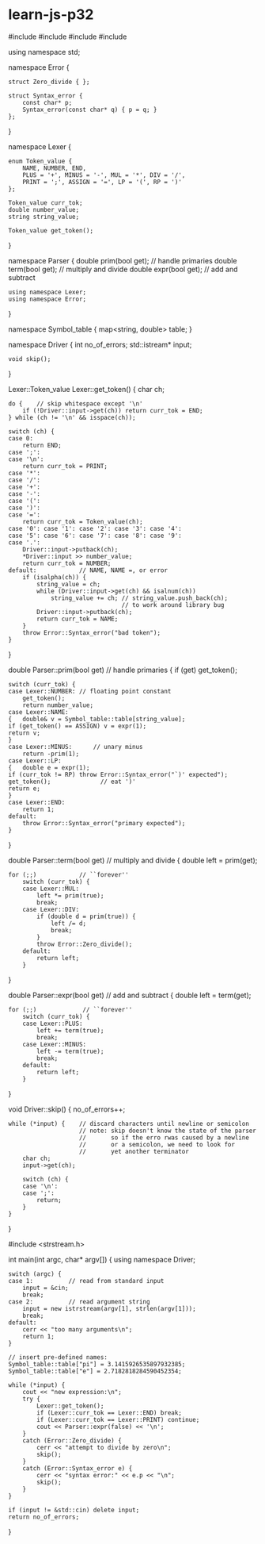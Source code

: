 # learn-js-p32
#include <map>
#include<iostream>
#include<cctype>
#include<string>

using namespace std;

namespace Error {

	struct Zero_divide { };

	struct Syntax_error {
		const char* p;
		Syntax_error(const char* q) { p = q; }
	};
}

namespace Lexer {

	enum Token_value {
		NAME, NUMBER, END,
		PLUS = '+', MINUS = '-', MUL = '*', DIV = '/',
		PRINT = ';', ASSIGN = '=', LP = '(', RP = ')'
	};

	Token_value curr_tok;
	double number_value;
	string string_value;

	Token_value get_token();
}

namespace Parser {
	double prim(bool get);      // handle primaries
	double term(bool get);      // multiply and divide
	double expr(bool get);      // add and subtract

	using namespace Lexer;
	using namespace Error;
}

namespace Symbol_table {
	map<string, double> table;
}

namespace Driver {
	int no_of_errors;
	std::istream* input;

	void skip();
}

Lexer::Token_value Lexer::get_token()
{
	char ch;

	do {    // skip whitespace except '\n'
		if (!Driver::input->get(ch)) return curr_tok = END;
	} while (ch != '\n' && isspace(ch));

	switch (ch) {
	case 0:
		return END;
	case ';':
	case '\n':
		return curr_tok = PRINT;
	case '*':
	case '/':
	case '+':
	case '-':
	case '(':
	case ')':
	case '=':
		return curr_tok = Token_value(ch);
	case '0': case '1': case '2': case '3': case '4':
	case '5': case '6': case '7': case '8': case '9':
	case '.':
		Driver::input->putback(ch);
		*Driver::input >> number_value;
		return curr_tok = NUMBER;
	default:            // NAME, NAME =, or error
		if (isalpha(ch)) {
			string_value = ch;
			while (Driver::input->get(ch) && isalnum(ch))
				string_value += ch; // string_value.push_back(ch);
									// to work around library bug
			Driver::input->putback(ch);
			return curr_tok = NAME;
		}
		throw Error::Syntax_error("bad token");
	}
}


double Parser::prim(bool get)       // handle primaries
{
	if (get) get_token();

	switch (curr_tok) {
	case Lexer::NUMBER: // floating point constant
		get_token();
		return number_value;
	case Lexer::NAME:
	{   double& v = Symbol_table::table[string_value];
	if (get_token() == ASSIGN) v = expr(1);
	return v;
	}
	case Lexer::MINUS:      // unary minus
		return -prim(1);
	case Lexer::LP:
	{   double e = expr(1);
	if (curr_tok != RP) throw Error::Syntax_error("`)' expected");
	get_token();              // eat ')'
	return e;
	}
	case Lexer::END:
		return 1;
	default:
		throw Error::Syntax_error("primary expected");
	}
}

double Parser::term(bool get)       // multiply and divide
{
	double left = prim(get);

	for (;;)            // ``forever''
		switch (curr_tok) {
		case Lexer::MUL:
			left *= prim(true);
			break;
		case Lexer::DIV:
			if (double d = prim(true)) {
				left /= d;
				break;
			}
			throw Error::Zero_divide();
		default:
			return left;
		}
}

double Parser::expr(bool get)       // add and subtract
{
	double left = term(get);

	for (;;)             // ``forever''
		switch (curr_tok) {
		case Lexer::PLUS:
			left += term(true);
			break;
		case Lexer::MINUS:
			left -= term(true);
			break;
		default:
			return left;
		}
}

void Driver::skip()
{
	no_of_errors++;

	while (*input) {    // discard characters until newline or semicolon
						// note: skip doesn't know the state of the parser
						//       so if the erro rwas caused by a newline
						//       or a semicolon, we need to look for
						//       yet another terminator
		char ch;
		input->get(ch);

		switch (ch) {
		case '\n':
		case ';':
			return;
		}
	}
}

#include <strstream.h>

int main(int argc, char* argv[])
{
	using namespace Driver;

	switch (argc) {
	case 1:          // read from standard input
		input = &cin;
		break;
	case 2:          // read argument string
		input = new istrstream(argv[1], strlen(argv[1]));
		break;
	default:
		cerr << "too many arguments\n";
		return 1;
	}

	// insert pre-defined names:
	Symbol_table::table["pi"] = 3.1415926535897932385;
	Symbol_table::table["e"] = 2.7182818284590452354;

	while (*input) {
		cout << "new expression:\n";
		try {
			Lexer::get_token();
			if (Lexer::curr_tok == Lexer::END) break;
			if (Lexer::curr_tok == Lexer::PRINT) continue;
			cout << Parser::expr(false) << '\n';
		}
		catch (Error::Zero_divide) {
			cerr << "attempt to divide by zero\n";
			skip();
		}
		catch (Error::Syntax_error e) {
			cerr << "syntax error:" << e.p << "\n";
			skip();
		}
	}

	if (input != &std::cin) delete input;
	return no_of_errors;
}
